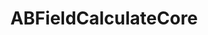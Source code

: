 ---
title: ABFieldCalculateCore
layout: module
mod: 'module:ABFieldCalculateCore'
category: core-dataFields
---